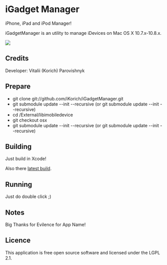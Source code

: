 iGadget Manager
==============

iPhone, iPad and iPod Manager!

iGadgetManager is an utility to manage iDevices on Mac OS X 10.7.x-10.8.x.

<img src="https://raw.github.com/iKorich/iGadgetManager/master/screenshot.png">

Credits
-------------

Developer: Vitalii (Korich) Parovishnyk 

Prepare
-------------

* git clone git://github.com/iKorich/iGadgetManager.git
* git submodule update --init --recursive (or git submodule update --init --recursive)
* cd /External/libimobiledevice
* git checkout osx
* git submodule update --init --recursive (or git submodule update --init --recursive)

Building
-------------

Just build in Xcode!

Also there [latest build][1].

Running
-------------

Just do double click ;)

Notes
-------------

Big Thanks for Evilence for App Name!

Licence
-------------

This application is free open source software and licensed under the LGPL 2.1.

[1]: http://downloads.igrsoft.com/app/iGadgetManager_latest.zip "latest build"